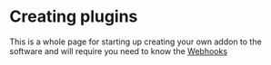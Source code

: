 # Creating plugins

This is a whole page for starting up creating your own addon to the software and will require you need to know the [Webhooks](#webhooks) 

